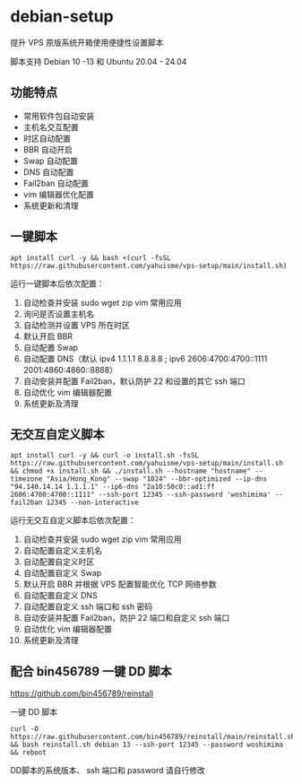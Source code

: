 # debian-setup
提升 VPS 原版系统开箱使用便捷性设置脚本

脚本支持 Debian 10 -13 和 Ubuntu 20.04 - 24.04

## 功能特点
- 常用软件包自动安装
- 主机名交互配置
- 时区自动配置
- BBR 自动开启
- Swap 自动配置
- DNS 自动配置
- Fail2ban 自动配置
- vim 编辑器优化配置
- 系统更新和清理

## 一键脚本
```
apt install curl -y && bash <(curl -fsSL https://raw.githubusercontent.com/yahuisme/vps-setup/main/install.sh)
```
运行一键脚本后依次配置：
1. 自动检查并安装 sudo wget zip vim 常用应用
2. 询问是否设置主机名
3. 自动检测并设置 VPS 所在时区
4. 默认开启 BBR
5. 自动配置 Swap
6. 自动配置 DNS（默认 ipv4 1.1.1.1 8.8.8.8 ; ipv6 2606:4700:4700::1111 2001:4860:4860::8888）
7. 自动安装并配置 Fail2ban，默认防护 22 和设置的其它 ssh 端口
8. 自动优化 vim 编辑器配置
9. 系统更新及清理

## 无交互自定义脚本
```
apt install curl -y && curl -o install.sh -fsSL https://raw.githubusercontent.com/yahuisme/vps-setup/main/install.sh && chmod +x install.sh && ./install.sh --hostname "hostname" --timezone "Asia/Hong_Kong" --swap "1024" --bbr-optimized --ip-dns "94.140.14.14 1.1.1.1" --ip6-dns "2a10:50c0::ad1:ff 2606:4700:4700::1111" --ssh-port 12345 --ssh-password 'woshimima' --fail2ban 12345 --non-interactive
```
运行无交互自定义脚本后依次配置：
1. 自动检查并安装 sudo wget zip vim 常用应用
2. 自动配置自定义主机名
3. 自动配置自定义时区
4. 自动配置自定义 Swap
5. 默认开启 BBR 并根据 VPS 配置智能优化 TCP 网络参数
6. 自动配置自定义 DNS
7. 自动配置自定义 ssh 端口和 ssh 密码
8. 自动安装并配置 Fail2ban，防护 22 端口和自定义 ssh 端口
9. 自动优化 vim 编辑器配置
10. 系统更新及清理

## 配合 bin456789 一键 DD 脚本

https://github.com/bin456789/reinstall


一键 DD 脚本
```
curl -O https://raw.githubusercontent.com/bin456789/reinstall/main/reinstall.sh && bash reinstall.sh debian 13 --ssh-port 12345 --password woshimima && reboot
```

DD脚本的系统版本、 ssh 端口和 password 请自行修改
